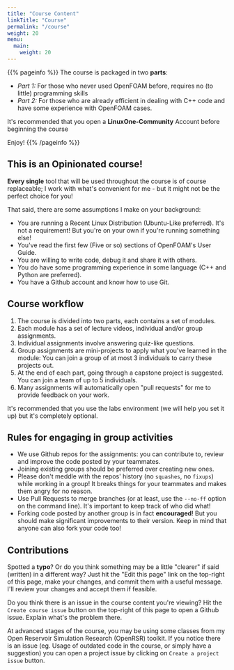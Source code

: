 ```yaml
---
title: "Course Content"
linkTitle: "Course"
permalink: "/course"
weight: 20
menu:
  main:
    weight: 20
---
```


{{% pageinfo %}}
The course is packaged in two **parts**:

- _Part 1:_ For those who never used OpenFOAM before, requires no (to little) programming skills
- _Part 2:_ For those who are already efficient in dealing with C++ code and have some experience
  with OpenFOAM cases.

It's recommended that you open a **LinuxOne-Community** Account before beginning the course

Enjoy!
{{% /pageinfo %}}

## This is an Opinionated course!

**Every single** tool that will be used throughout the course is of course replaceable; I work
with what's convenient for me - but it might not be the perfect choice for you!

That said, there are some assumptions I make on your background:

- You are running a Recent Linux Distribution (Ubuntu-Like preferred). It's not a requirement!
  But you're on your own if you're running something else!
- You've read the first few (Five or so) sections of OpenFOAM's User Guide.
- You are willing to write code, debug it and share it with others.
- You do have some programming experience in some language (C++ and Python are preferred).
- You have a Github account and know how to use Git.

## Course workflow

1. The course is divided into two parts, each contains a set of modules.
2. Each module has a set of lecture videos, individual and/or group assignments.
3. Individual assignments involve answering quiz-like questions.
4. Group assignments are mini-projects to apply what you've learned in the module:
  You can join a group of at most 3 individuals to carry these projects out.
5. At the end of each part, going through a capstone project is suggested.
  You can join a team of up to 5 individuals.
6. Many assignments will automatically open "pull requests" for me to provide
  feedback on your work.

It's recommended that you use the labs environment (we will help you set it up) but it's 
completely optional.

## Rules for engaging in group activities

- We use Github repos for the assignments: you can contribute to, review and improve the code 
  posted by your teammates.
- Joining existing groups should be preferred over creating new ones.
- Please don't meddle with the repos' history (no ``squashes``, no ``fixups``) while working in a group!
  It breaks things for your teammates and makes them angry for no reason.
- Use Pull Requests to merge branches (or at least, use the `--no-ff` option on the command line).
  It's important to keep track of who did what!
- Forking code posted by another group is in fact **encouraged**! But you should make significant
  improvements to their version. Keep in mind that anyone can also fork your code too!

## Contributions

Spotted a **typo**? Or do you think something may be a little "clearer" if said (written) in a different way?
Just hit the "Edit this page" link on the top-right of this page, make your changes,
and commit them with a useful message. I'll review your changes and accept them if feasible.

Do you think there is an issue in the course content you're viewing? Hit the ``Create course issue``
button on the top-right of this page to open a Github issue. Explain what's the problem there.

At advanced stages of the course, you may be using some classes from my Open Reservoir Simulation
Research (OpenRSR) toolkit. If you notice there is an issue (eg. Usage of outdated code in the course,
or simply have a suggestion) you can open a project issue by clicking on `Create a project issue` button.

